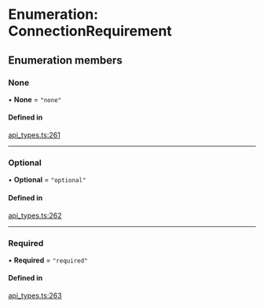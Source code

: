 # Enumeration: ConnectionRequirement

## Enumeration members

### None

• **None** = `"none"`

#### Defined in

[api_types.ts:261](https://github.com/coda/packs-sdk/blob/main/api_types.ts#L261)

___

### Optional

• **Optional** = `"optional"`

#### Defined in

[api_types.ts:262](https://github.com/coda/packs-sdk/blob/main/api_types.ts#L262)

___

### Required

• **Required** = `"required"`

#### Defined in

[api_types.ts:263](https://github.com/coda/packs-sdk/blob/main/api_types.ts#L263)

